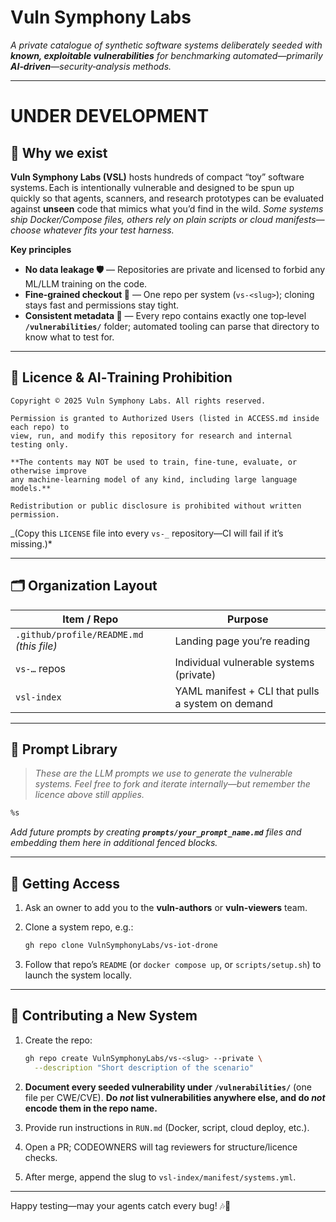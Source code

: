 # Vuln Symphony Labs

_A private catalogue of synthetic software systems deliberately seeded with **known, exploitable vulnerabilities** for benchmarking automated—primarily **AI‑driven**—security‑analysis methods._

---

# UNDER DEVELOPMENT

## 🚀 Why we exist

**Vuln Symphony Labs (VSL)** hosts hundreds of compact “toy” software systems. Each is intentionally vulnerable and designed to be spun up quickly so that agents, scanners, and research prototypes can be evaluated against **unseen** code that mimics what you’d find in the wild.
_Some systems ship Docker/Compose files, others rely on plain scripts or cloud manifests—choose whatever fits your test harness._

**Key principles**

- **No data leakage 🛡️** — Repositories are private and licensed to forbid any ML/LLM training on the code.
- **Fine‑grained checkout 🎻** — One repo per system (`vs‑<slug>`); cloning stays fast and permissions stay tight.
- **Consistent metadata 📂** — Every repo contains exactly one top‑level **`/vulnerabilities/`** folder; automated tooling can parse that directory to know what to test for.

---

## 📜 Licence & AI‑Training Prohibition

```
Copyright © 2025 Vuln Symphony Labs. All rights reserved.

Permission is granted to Authorized Users (listed in ACCESS.md inside each repo) to
view, run, and modify this repository for research and internal testing only.

**The contents may NOT be used to train, fine‑tune, evaluate, or otherwise improve
any machine‑learning model of any kind, including large language models.**

Redistribution or public disclosure is prohibited without written permission.
```

_(Copy this `LICENSE` file into every `vs-_` repository—CI will fail if it’s missing.)\*

---

## 🗂️ Organization Layout

| Item / Repo                               | Purpose                                           |
| ----------------------------------------- | ------------------------------------------------- |
| `.github/profile/README.md` _(this file)_ | Landing page you’re reading                       |
| `vs-…` repos                              | Individual vulnerable systems (private)           |
| `vsl-index`                               | YAML manifest + CLI that pulls a system on demand |

---

## 📝 Prompt Library

> _These are the LLM prompts we use to generate the vulnerable systems. Feel free to fork and iterate internally—but remember the licence above still applies._

```markdown
%s
```

_Add future prompts by creating **`prompts/your_prompt_name.md`** files and embedding them here in additional fenced blocks._

---

## 👥 Getting Access

1. Ask an owner to add you to the **vuln-authors** or **vuln-viewers** team.
2. Clone a system repo, e.g.:

   ```bash
   gh repo clone VulnSymphonyLabs/vs-iot-drone
   ```

3. Follow that repo’s `README` (or `docker compose up`, or `scripts/setup.sh`) to launch the system locally.

---

## 🔧 Contributing a New System

1. Create the repo:

   ```bash
   gh repo create VulnSymphonyLabs/vs-<slug> --private \
     --description "Short description of the scenario"
   ```

2. **Document every seeded vulnerability under `/vulnerabilities/`** (one file per CWE/CVE).
   **Do _not_ list vulnerabilities anywhere else, and do _not_ encode them in the repo name.**
3. Provide run instructions in `RUN.md` (Docker, script, cloud deploy, etc.).
4. Open a PR; CODEOWNERS will tag reviewers for structure/licence checks.
5. After merge, append the slug to `vsl-index/manifest/systems.yml`.

---

Happy testing—may your agents catch every bug! 🎶🔐
